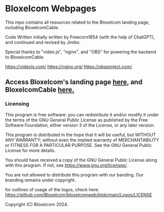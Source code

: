 # Bloxelcom Webpages
This repo contains all resources related to the
Bloxelcom landing page, including BloxelcomCable.

Code Written initially written by 
Freecorn1854 (with the help of ChatGPT), and
continued and revised by Jimbo.

Special thanks to "video.js", "nginx", and "OBS"
for powering the backend to BloxelcomCable.

https://videojs.com/
https://nginx.org/
https://obsproject.com/
## Access Bloxelcom's landing page [here](https://www.bloxelcom.net), and BloxelcomCable [here.](https://www.bloxelcom.net/BloxelcomCable/)


### Licensing
This program is free software: you can redistribute it and/or modify
it under the terms of the GNU General Public License as published by
the Free Software Foundation, either version 3 of the License, or
any later version.

This program is distributed in the hope that it will be useful,
but WITHOUT ANY WARRANTY; without even the implied warranty of
MERCHANTABILITY or FITNESS FOR A PARTICULAR PURPOSE.  See the
GNU General Public License for more details.

You should have received a copy of the GNU General Public License
along with this program.  If not, see <https://www.gnu.org/licenses/>.

You are not allowed to distribute this program with our banding. Our branding
remains under copyright.

for outlines of usage of the logos, check here:
https://github.com/Bloxelcom/bloxelcomweb/blob/main/Logos/LICENSE


Copyright (C) Bloxelcom 2024.
